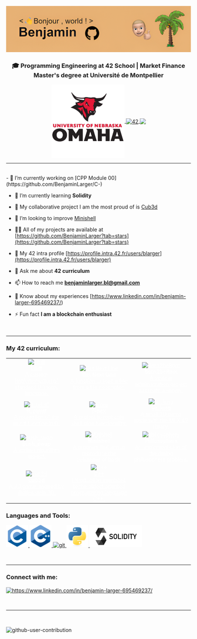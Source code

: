 <div align="center">
  <img src="https://github.com/BenjaminLarger/BenjaminLarger/blob/main/pixelcut-export.png" alt="MasterHead">
</div>

<h3 align="center">🎓 Programming Engineering at 42 School | Market Finance Master's degree at Université de Montpellier</h3>
<div align="center">
  </a>
      <a href="https://www.unomaha.edu/" target="_blank" rel="noreferrer">
      <img src="https://github.com/BenjaminLarger/BenjaminLarger/blob/main/UNO.png"
        alt="42" align="center" width="200"/>
    </a>
      <a href="https://42.fr/en/homepage/" target="_blank" rel="noreferrer">
      <img src="https://media.licdn.com/dms/image/D4D12AQH87JCWFrJa0w/article-cover_image-shrink_600_2000/0/1663149034083?e=2147483647&v=beta&t=WTDV1QJflRlzNIOafKgUuYaQANdUDvRobPYfe2Wd4bI"
        alt="42" align="center" width="200"/>
    </a>
    </a>
      <a href="https://formations-en.umontpellier.fr/fr/formations/master-XB/master-monnaie-banque-finance-assurance-IVS5EBZE/analyse-des-risques-de-marches-mention-mbfa-IVS5EW52.html" target="_blank" rel="noreferrer">
      <img src="https://www.montpellier-management.fr/wp-content/uploads/2023/02/logo_um_2022_rouge_RVB-1.png""
        align="center" width="200"/>
    </a>
</div>

<hr />
<br />

<div align="left">
  - 🔭 I’m currently working on [CPP Module 00](https://github.com/BenjaminLarger/C-)
  
  - 🌱 I’m currently learning **Solidity**
  
  - 👯 My collaborative project I am the most proud of is [Cub3d](https://github.com/BenjaminLarger/Cub3D)
  
  - 🤝 I’m looking to improve [Minishell](https://github.com/BenjaminLarger/minishell)
  
  - 👨‍💻 All of my projects are available at [https://github.com/BenjaminLarger?tab=stars](https://github.com/BenjaminLarger?tab=stars)

  - 📝 My 42 intra profile [https://profile.intra.42.fr/users/blarger](https://profile.intra.42.fr/users/blarger)
  
  - 💬 Ask me about **42 curriculum**
  
  - 📫 How to reach me **benjaminlarger.bl@gmail.com**
  
  - 📄 Know about my experiences [https://www.linkedin.com/in/benjamin-larger-695469237/)
  
  - ⚡ Fun fact **I am a blockchain enthusiast**
</div>

<br />
<hr />

<div align="left">
  <h3 align="left">My 42 curriculum:</h3>
  <div align="center">
    <table>
      <tr>
        <td align="center">
          <a href="https://github.com/BenjaminLarger/libft" style="color: white;">
            <img src="https://github.com/ayogun/42-project-badges/blob/main/badges/libfte.png" alt="Libft" width="100">
            <br>
            <strong>Libft</strong>
            <br>
            <span>A custom implementation of standard C library functions.</span>
          </a>
        </td>
        <td align="center">
          <a href="https://github.com/BenjaminLarger/get_next_line" style="color: white;">
            <img src="https://github.com/ayogun/42-project-badges/blob/main/badges/get_next_linee.png" alt="Get Next Line" width="100">
            <br>
            <strong>Get Next Line</strong>
            <br>
            <span>A function to read a line from a file descriptor.</span>
          </a>
        </td>
        <td align="center">
          <a href="https://github.com/BenjaminLarger/born2beroot" style="color: white;">
            <img src="https://github.com/ayogun/42-project-badges/blob/main/badges/born2beroote.png" alt="Born2beRoot" width="100">
            <br>
            <strong>Born2beRoot</strong>
            <br>
            <span>A system administration project to create a server.</span>
          </a>
        </td>
      </tr>
      <tr>
        <td align="center">
          <a href="https://github.com/BenjaminLarger/ft_printf" style="color: white;">
            <img src="https://github.com/ayogun/42-project-badges/blob/main/badges/ft_printfe.png" alt="ft_printf" width="100">
            <br>
            <strong>ft_printf</strong>
            <br>
            <span>A recreation of the printf function in C.</span>
          </a>
        </td>
        <td align="center">
          <a href="https://github.com/BenjaminLarger/pipex" style="color: white;">
            <img src="https://github.com/ayogun/42-project-badges/blob/main/badges/pipexm.png" alt="pipex" width="100">
            <br>
            <strong>pipex</strong>
            <br>
            <span>A project to replicate shell pipe functionality.</span>
          </a>
        </td>
        <td align="center">
          <a href="https://github.com/BenjaminLarger/so_long" style="color: white;">
            <img src="https://github.com/ayogun/42-project-badges/blob/main/badges/so_longm.png" alt="so_long" width="100">
            <br>
            <strong>so_long</strong>
            <br>
            <span>A small 2D game made with the MLX 42 library.</span>
          </a>
        </td>
      </tr>
      <tr>
        <td align="center">
          <a href="https://github.com/BenjaminLarger/push_swap" style="color: white;">
            <img src="https://github.com/ayogun/42-project-badges/blob/main/badges/push_swape.png" alt="push_swap" width="100">
            <br>
            <strong>push_swap</strong>
            <br>
            <span>A sorting algorithm project.</span>
          </a>
        </td>
        <td align="center">
          <a href="https://github.com/BenjaminLarger/minishell" style="color: white;">
            <img src="https://github.com/ayogun/42-project-badges/blob/main/badges/minishelle.png" alt="Minishell" width="100">
            <br>
            <strong>Minishell</strong>
            <br>
            <span>A program that aim to reproduce the behaviour of bash.</span>
          </a>
        </td>
        <td align="center">
          <a href="https://github.com/BenjaminLarger/philosophers" style="color: white;">
            <img src="https://github.com/ayogun/42-project-badges/blob/main/badges/philosopherse.png" alt="philosophers" width="100">
            <br>
            <strong>Philosophers</strong>
            <br>
            <span>An implementation of the dining philosophers problem.</span>
          </a>
        </td>
      </tr>
      <tr>
        <td align="center">
          <a href="https://github.com/BenjaminLarger/cub3d" style="color: white;">
            <img src="https://github.com/ayogun/42-project-badges/blob/main/badges/cub3dm.png" alt="cub3d" width="100">
            <br>
            <strong>cub3d</strong>
            <br>
            <span>A 3D game inspired by Wolfenstein 3D.</span>
             <td align="center">
          <a href="https://github.com/BenjaminLarger/C-" style="color: white;">
            <img src="https://github.com/ayogun/42-project-badges/blob/main/badges/cppe.png" alt="C++" width="100">
            <br>
            <strong>C++</strong>
            <br>
            <span>Introduction exercices to the object oriented programming language C++.</span>
          </a>
        </td>
      </tr>
    </table>
  </div>
</div>



<div align="left">
  <h3 align="left">Languages and Tools:</h3>
  <p align="left">
    <a href="https://www.cprogramming.com/" target="_blank" rel="noreferrer">
      <img src="https://raw.githubusercontent.com/devicons/devicon/master/icons/c/c-original.svg" alt="c" width="60" height="60"/>
    </a>
    <a href="https://www.w3schools.com/cpp/" target="_blank" rel="noreferrer">
      <img src="https://raw.githubusercontent.com/devicons/devicon/master/icons/cplusplus/cplusplus-original.svg" alt="cplusplus" width="60" height="60"/>
    </a>
    <a href="https://git-scm.com/" target="_blank" rel="noreferrer">
      <img src="https://www.vectorlogo.zone/logos/git-scm/git-scm-icon.svg" alt="git" width="60" height="60"/>
    </a>
    <a href="https://www.python.org" target="_blank" rel="noreferrer">
      <img src="https://raw.githubusercontent.com/devicons/devicon/master/icons/python/python-original.svg" alt="python" width="60" height="60"/>
    </a>
      <a href="https://soliditylang.org/" target="_blank" rel="noreferrer">
      <img src="https://github.com/BenjaminLarger/BenjaminLarger/blob/main/sol.jpg"
        alt="solidity" width="142 height="60"/>
    </a>
  </p>
</div>

<br />
<hr />

<div align="left">
  <h3 align="left">Connect with me:</h3>
  <p align="left">
    <a href="https://www.linkedin.com/in/benjamin-larger-695469237/" target="blank">
      <img align="center" src="https://raw.githubusercontent.com/rahuldkjain/github-profile-readme-generator/master/src/images/icons/Social/linked-in-alt.svg" alt="https://www.linkedin.com/in/benjamin-larger-695469237/" height="60" width="80" />
    </a>
  </p>
</div>

<br />
<hr />

</tr> </table>

<br>

![github-user-contribution](https://user-images.githubusercontent.com/58959408/157782696-8bc9ca49-ca61-4ab5-8b83-49c4e76c1a8f.svg)


